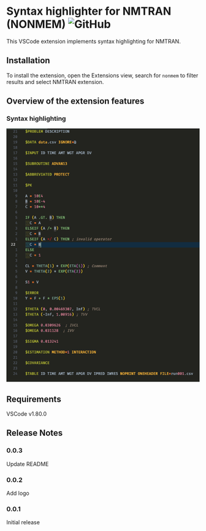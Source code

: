 # Syntax highlighter for NMTRAN (NONMEM) ![GitHub](https://img.shields.io/github/license/vrognas/vscode-nmtran)


This VSCode extension implements syntax highlighting for NMTRAN.

## Installation

To install the extension, open the Extensions view, search for `nonmem` to filter results and select NMTRAN extension.

## Overview of the extension features

### Syntax highlighting

![demo](images/demo_syntax-highlight.png)

## Requirements

VSCode v1.80.0

## Release Notes

### 0.0.3

Update README

### 0.0.2

Add logo

### 0.0.1

Initial release
